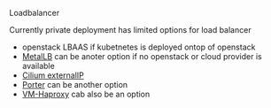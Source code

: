 Loadbalancer

Currently private deployment has limited options for load balancer
- openstack LBAAS if kubetnetes is deployed ontop of openstack
- [MetalLB](./MetalLB/index.md) can be anoter option if no openstack or cloud provider is available
- [Cilium externalIP](./Cilium)
- [Porter](./Porter/index.md) can be another option
- [VM-Haproxy](./VM-haproxy) cab also be an option
